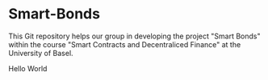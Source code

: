 # Smart-Bonds

This Git repository helps our group in developing the project "Smart Bonds" within the course "Smart Contracts and Decentraliced Finance" at the University of Basel.

Hello World
